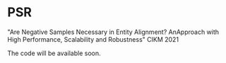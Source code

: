 # PSR
"Are Negative Samples Necessary in Entity Alignment? AnApproach with High Performance, Scalability and Robustness" CIKM 2021

The code will be available soon.
